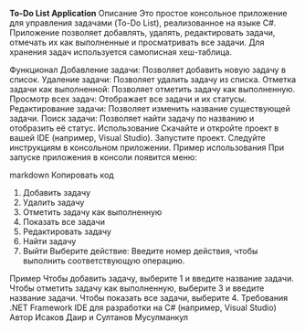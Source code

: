 **To-Do List Application**
Описание
Это простое консольное приложение для управления задачами (To-Do List), реализованное на языке C#. Приложение позволяет добавлять, удалять, редактировать задачи, отмечать их как выполненные и просматривать все задачи. Для хранения задач используется самописная хеш-таблица.

Функционал
Добавление задачи: Позволяет добавить новую задачу в список.
Удаление задачи: Позволяет удалить задачу из списка.
Отметка задачи как выполненной: Позволяет отметить задачу как выполненную.
Просмотр всех задач: Отображает все задачи и их статусы.
Редактирование задачи: Позволяет изменить название существующей задачи.
Поиск задачи: Позволяет найти задачу по названию и отобразить её статус.
Использование
Скачайте и откройте проект в вашей IDE (например, Visual Studio).
Запустите проект.
Следуйте инструкциям в консольном приложении.
Пример использования
При запуске приложения в консоли появится меню:

markdown
Копировать код
1. Добавить задачу
2. Удалить задачу
3. Отметить задачу как выполненную
4. Показать все задачи
5. Редактировать задачу
6. Найти задачу
7. Выйти
Выберите действие:
Введите номер действия, чтобы выполнить соответствующую операцию.

Пример
Чтобы добавить задачу, выберите 1 и введите название задачи.
Чтобы отметить задачу как выполненную, выберите 3 и введите название задачи.
Чтобы показать все задачи, выберите 4.
Требования
.NET Framework
IDE для разработки на C# (например, Visual Studio)
Автор
Исаков Даир и Султанов Мусулманкул
